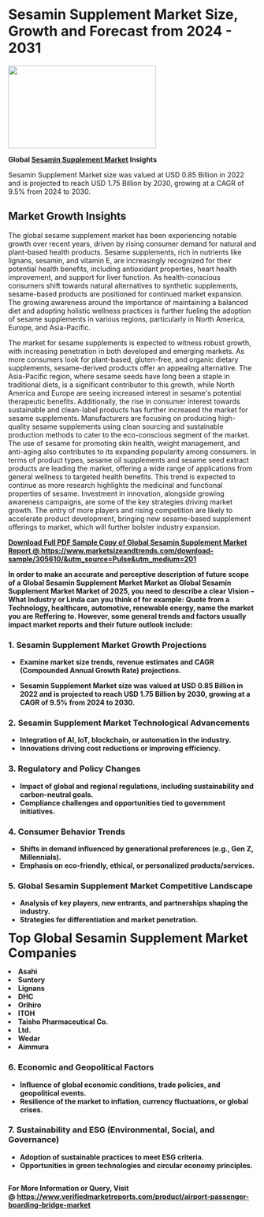 <H1>Sesamin Supplement Market Size, Growth and Forecast from 2024 - 2031</H1><img class="aligncenter size-medium wp-image-584254" src="https://thirdeyenews.in/wp-content/uploads/2024/09/Global-Market-Research-300x168.jpeg" alt="" width="300" height="168" /><p><strong>Global&nbsp;<a href="https://www.marketsizeandtrends.com/download-sample/305610/&amp;utm_source=Pulse&amp;utm_medium=201">Sesamin Supplement Market</a> Insights</strong></p><p>Sesamin Supplement Market size was valued at USD 0.85 Billion in 2022 and is projected to reach USD 1.75 Billion by 2030, growing at a CAGR of 9.5% from 2024 to 2030.</p><p><h2>Market Growth Insights</h2> <p>The global sesame supplement market has been experiencing notable growth over recent years, driven by rising consumer demand for natural and plant-based health products. Sesame supplements, rich in nutrients like lignans, sesamin, and vitamin E, are increasingly recognized for their potential health benefits, including antioxidant properties, heart health improvement, and support for liver function. As health-conscious consumers shift towards natural alternatives to synthetic supplements, sesame-based products are positioned for continued market expansion. The growing awareness around the importance of maintaining a balanced diet and adopting holistic wellness practices is further fueling the adoption of sesame supplements in various regions, particularly in North America, Europe, and Asia-Pacific.</p> <p><strong><a href="#"></a></strong></p> <p>The market for sesame supplements is expected to witness robust growth, with increasing penetration in both developed and emerging markets. As more consumers look for plant-based, gluten-free, and organic dietary supplements, sesame-derived products offer an appealing alternative. The Asia-Pacific region, where sesame seeds have long been a staple in traditional diets, is a significant contributor to this growth, while North America and Europe are seeing increased interest in sesame's potential therapeutic benefits. Additionally, the rise in consumer interest towards sustainable and clean-label products has further increased the market for sesame supplements. Manufacturers are focusing on producing high-quality sesame supplements using clean sourcing and sustainable production methods to cater to the eco-conscious segment of the market. The use of sesame for promoting skin health, weight management, and anti-aging also contributes to its expanding popularity among consumers. In terms of product types, sesame oil supplements and sesame seed extract products are leading the market, offering a wide range of applications from general wellness to targeted health benefits. This trend is expected to continue as more research highlights the medicinal and functional properties of sesame. Investment in innovation, alongside growing awareness campaigns, are some of the key strategies driving market growth. The entry of more players and rising competition are likely to accelerate product development, bringing new sesame-based supplement offerings to market, which will further bolster industry expansion.</p> <p><strong><a href="#"></p><p><span class=""><strong>Download Full PDF Sample Copy of Global Sesamin Supplement Market Report</strong> @ <a href="https://www.marketsizeandtrends.com/download-sample/305610/&amp;utm_source=Pulse&amp;utm_medium=201" target="_blank">https://www.marketsizeandtrends.com/download-sample/305610/&amp;utm_source=Pulse&amp;utm_medium=201</a></span></p><p>In order to make an accurate and perceptive description of future scope of a Global&nbsp;Sesamin Supplement Market Market as Global&nbsp;Sesamin Supplement Market Market of 2025, you need to describe a clear Vision &ndash; What Industry or Linda can you think of for example: Quote from a Technology, healthcare, automotive, renewable energy, name the market you are Reffering to. However, some general trends and factors usually impact market reports and their future outlook include:</p><h3>1.&nbsp;<strong>Sesamin Supplement Market Growth Projections</strong></h3><ul><li>Examine market size trends, revenue estimates and CAGR (Compounded Annual Growth Rate) projections.</li><li><p>Sesamin Supplement Market size was valued at USD 0.85 Billion in 2022 and is projected to reach USD 1.75 Billion by 2030, growing at a CAGR of 9.5% from 2024 to 2030.</p></li></ul><h3>2.&nbsp;<strong>Sesamin Supplement Market Technological Advancements</strong></h3><ul><li>Integration of AI, IoT, blockchain, or automation in the industry.</li><li>Innovations driving cost reductions or improving efficiency.</li></ul><h3>3.&nbsp;<strong>Regulatory and Policy Changes</strong></h3><ul><li>Impact of global and regional regulations, including sustainability and carbon-neutral goals.</li><li>Compliance challenges and opportunities tied to government initiatives.</li></ul><h3>4.&nbsp;<strong>Consumer Behavior Trends</strong></h3><ul><li>Shifts in demand influenced by generational preferences (e.g., Gen Z, Millennials).</li><li>Emphasis on eco-friendly, ethical, or personalized products/services.</li></ul><h3>5.&nbsp;<strong>Global Sesamin Supplement Market Competitive Landscape</strong></h3><ul><li>Analysis of key players, new entrants, and partnerships shaping the industry.</li><li>Strategies for differentiation and market penetration.</li></ul><p data-pm-slice="1 1 []"><span style="color: inherit; font-family: inherit; font-size: 25px;">Top Global Sesamin Supplement Market Companies</span></p><div class="" data-test-id=""><p><li>Asahi</li><li> Suntory</li><li> Lignans</li><li> DHC</li><li> Orihiro</li><li> ITOH</li><li> Taisho Pharmaceutical Co.</li><li> Ltd.</li><li> Wedar</li><li> Aimmura</li></p></div><h3>6.&nbsp;<strong>Economic and Geopolitical Factors</strong></h3><ul><li>Influence of global economic conditions, trade policies, and geopolitical events.</li><li>Resilience of the market to inflation, currency fluctuations, or global crises.</li></ul><h3>7.&nbsp;<strong>Sustainability and ESG (Environmental, Social, and Governance)</strong></h3><ul><li>Adoption of sustainable practices to meet ESG criteria.</li><li>Opportunities in green technologies and circular economy principles.</li></ul><h2><strong style="font-size: 14px;">For More Information or Query, Visit @&nbsp;</strong><a style="background-color: #ffffff; font-size: 14px;" href="https://www.marketsizeandtrends.com/report/sesamin-supplement-market/" target="_blank">https://www.verifiedmarketreports.com/product/airport-passenger-boarding-bridge-market</a></h2>
